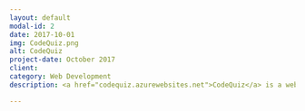 ```yaml
---
layout: default
modal-id: 2
date: 2017-10-01
img: CodeQuiz.png
alt: CodeQuiz
project-date: October 2017
client: 
category: Web Development
description: <a href="codequiz.azurewebsites.net">CodeQuiz</a> is a web application for developers to create quizzes and test their knowledge.

---
```

